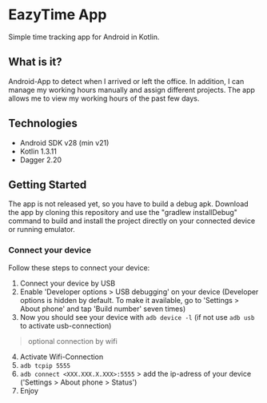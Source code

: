 # EazyTime App
Simple time tracking app for Android in Kotlin.

## What is it?

Android-App to detect when I arrived or left the office. In addition, I can manage my working hours manually and assign different projects. The app allows me to view my working hours of the past few days.

## Technologies
- Android SDK v28 (min v21)
- Kotlin 1.3.11
- Dagger 2.20

## Getting Started

The app is not released yet, so you have to build a debug apk. 
Download the app by cloning this repository and use the "gradlew installDebug" command to build and install the project directly on your connected device or running emulator.

### Connect your device 

Follow these steps to connect your device:

1. Connect your device by USB
2. Enable 'Developer options > USB debugging' on your device (Developer options is hidden by default. To make it available, go to 'Settings > About phone' and tap 'Build number' seven times)
3. Now you should see your device with `adb device -l` (if not use `adb usb` to activate usb-connection)
> optional connection by wifi
4. Activate Wifi-Connection
5. `adb tcpip 5555`
6. `adb connect <XXX.XXX.X.XXX>:5555` > add the ip-adress of your device ('Settings > About phone > Status')
7. Enjoy
